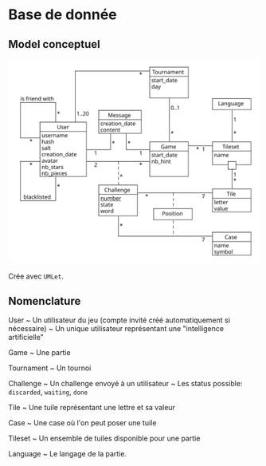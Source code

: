 # Base de donnée

## Model conceptuel

![model conceptuel](model_conceptuel.svg)

Crée avec `UMLet`.

## Nomenclature

User
~ Un utilisateur du jeu (compte invité créé automatiquement si nécessaire)
~ Un unique utilisateur représentant une "intelligence artificielle"

Game
~ Une partie

Tournament
~ Un tournoi

Challenge
~ Un challenge envoyé à un utilisateur
~ Les status possible: `discarded`, `waiting`, `done`

Tile
~ Une tuile représentant une lettre et sa valeur

Case
~ Une case où l'on peut poser une tuile

Tileset
~ Un ensemble de tuiles disponible pour une partie

Language
~ Le langage de la partie.

